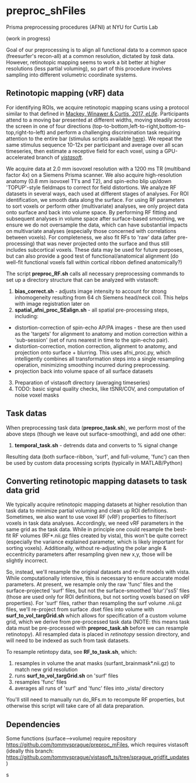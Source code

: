 # preproc_shFiles
Prisma preprocessing procedures (AFNI) at NYU for Curtis Lab

(work in progress)

Goal of our preprocessing is to align all functional data to a common space (freesurfer's recon-all) at a common resolution, dictated by *task* data. However, retinotopic mapping seems to work a bit better at higher resolutions (less partial voluming), so part of this procedure involves sampling into different volumetric coordinate systems.

## Retinotopic mapping (vRF) data
For identifying ROIs, we acquire retinotopic mapping scans using a protocol similar to that defined in [Mackey, Winawer & Curtis, 2017, *eLife*](https://elifesciences.org/articles/22974). Participants attend to a moving bar presented at different widths, moving steadily across the screen in one of four directions (top-to-bottom,left-to-right,bottom-to-top,right-to-left) and perform a challenging discrimination task requiring attention to the entire bar (stimulus scripts available [here](https://github.com/tommysprague/vRF_stim)). We repeat the same stimulus sequence 10-12x per participant and average over all scan timeseries, then estimate a receptive field for each voxel, using a GPU-accelerated branch of [*vistasoft*](https://github.com/tommysprague/vistasoft_ts/tree/sprague_gridfit_updates).

We acquire data at 2.0 mm isovoxel resolution with a 1200 ms TR (multiband factor 4x) on a Siemens Prisma scanner. We also acquire high-resolution anatomy (0.8 mm isovoxel T1's and T2), and spin-echo blip up/down 'TOPUP'-style fieldmaps to correct for field distortions. We analyze RF datasets in several ways, each used at different stages of analyses. For ROI identification, we smooth data along the surface. For using RF parameters to sort voxels or perform other (multivariate) analyses, we only project data onto surface and back into volume space. By performing RF fitting and subsequent analyses in volume space after surface-based smoothing, we ensure we do not oversample the data, which can have substantial impacts on multivariate analyses (especially those concerned with correlations between voxels). For completeness, we also fit RFs to 'raw' data (after pre-processing) that was never projected onto the surface and thus still includes subcortical voxels. These data may be used for future purposes, but can also provide a good test of functional/anatomical alignment (do well-fit functional voxels fall within cortical ribbon defined anatomically?)

The script __preproc_RF.sh__ calls all necessary preprocessing commands to set up a directory structure that can be analyzed with vistasoft:
1. __bias_correct.sh__ - adjusts image intensity to account for strong inhomogeneity resulting from 64 ch Siemens head/neck coil. This helps with image registration later on
2. __spatial_afni_proc_SEalign.sh__ - all spatial pre-processing steps, including:
  -  distortion-correction of spin-echo AP/PA images - these are then used as the 'targets' for alignment to anatomy and motion correction within a 'sub-session' (set of runs nearest in time to the spin-echo pair).
  -   distortion-correction, motion correction, alignment to anatomy, and projection onto surface + blurring. This uses afni_proc.py, which intelligently combines all transformation steps into a single resampling operation, minimizing smoothing incurred during preprocessing.
  -  projection back into volume space of all surface datasets
3. Preparation of vistasoft directory (averaging timeseries)
4. TODO: basic signal quality checks, like tSNR/COV, and computation of noise voxel masks


## Task datas
When preprocessing task data (__preproc_task.sh__), we perform most of the above steps (though we leave out surface-smoothing), and add one other:
1. __temporal_task.sh__ - detrends data and converts to % signal change

Resulting data (both surface-ribbon, 'surf', and full-volume, 'func') can then be used by custom data processing scripts (typically in MATLAB/Python)

## Converting retinotopic mapping datasets to task data grid
We typically acquire retinotopic mapping datasets at higher resolution than task data to minimize partial voluming and clean up ROI definitions. Sometimes, we also want to use voxel RF (vRF) properties to filter/sort voxels in task data analyses. Accordingly, we need vRF parameters in the same grid as the task data. While in principle one could resample the best-fit RF volumes (RF*.nii.gz files created by vista), this won't be quite correct (especially the variance explained parameter, which is likely important for sorting voxels). Additionally, without re-adjusting the polar angle & eccentricity parameters after resampling given new x,y, those will be slightly incorrect.

So, instead, we'll resample the original datasets and re-fit models with vista. While computationally intensive, this is necessary to ensure accurate model parameters. At present, we resample only the raw 'func' files and the surface-projected 'surf' files, but not the surface-smoothed 'blur'/'ss5' files (those are used only for ROI definitions, but not sorting voxels based on vRF properties). For 'surf' files, rather than resampling the surf volume .nii.gz files, we'll re-project from surface .dset files into volume with **surf_to_vol_targGrid.sh** which allows for specification of a custom volume grid, which we derive from pre-processed task data (NOTE: this means task data must be pre-processed with **preproc_task.sh** before we can resample retinotopy). All resampled data is placed in _retinotopy_ session directory, and will need to be indexed as such from task datasets.

To resample retintopy data, see **RF_to_task.sh**, which:
1. resamples in volume the anat masks (surfant_brainmask*.nii.gz) to match new grid resolution
2. runs **surf_to_vol_targGrid.sh** on 'surf' files
3. resamples 'func' files
4. averages all runs of 'surf' and 'func' files into _vista/ directory

You'll still need to manually run do_RFs.m to recompute RF properties, but otherwise this script will take care of all data preparation.

## Dependencies
Some functions (surface-->volume) require repository https://github.com/tommysprague/preproc_mFiles, which requires vistasoft (ideally this branch: https://github.com/tommysprague/vistasoft_ts/tree/sprague_gridfit_updates)


s